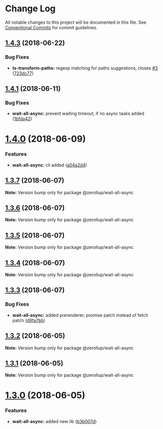 # Change Log

All notable changes to this project will be documented in this file.
See [Conventional Commits](https://conventionalcommits.org) for commit guidelines.

<a name="1.4.3"></a>
## [1.4.3](https://github.com/zerkalica/zerollup/compare/v1.4.2...v1.4.3) (2018-06-22)


### Bug Fixes

* **ts-transform-paths:** regexp matching for paths suggestions, closes [#3](https://github.com/zerkalica/zerollup/issues/3) ([723dc77](https://github.com/zerkalica/zerollup/commit/723dc77))




<a name="1.4.1"></a>
## [1.4.1](https://github.com/zerkalica/zerollup/compare/v1.4.0...v1.4.1) (2018-06-11)


### Bug Fixes

* **wait-all-async:** prevent waiting timeout, if no async tasks added ([1bfda42](https://github.com/zerkalica/zerollup/commit/1bfda42))




<a name="1.4.0"></a>
# [1.4.0](https://github.com/zerkalica/zerollup/compare/v1.3.7...v1.4.0) (2018-06-09)


### Features

* **wait-all-async:** cli added ([a04a2d4](https://github.com/zerkalica/zerollup/commit/a04a2d4))




<a name="1.3.7"></a>
## [1.3.7](https://github.com/zerkalica/zerollup/compare/v1.3.6...v1.3.7) (2018-06-07)




**Note:** Version bump only for package @zerollup/wait-all-async

<a name="1.3.6"></a>
## [1.3.6](https://github.com/zerkalica/zerollup/compare/v1.3.5...v1.3.6) (2018-06-07)




**Note:** Version bump only for package @zerollup/wait-all-async

<a name="1.3.5"></a>
## [1.3.5](https://github.com/zerkalica/zerollup/compare/v1.3.4...v1.3.5) (2018-06-07)




**Note:** Version bump only for package @zerollup/wait-all-async

<a name="1.3.4"></a>
## [1.3.4](https://github.com/zerkalica/zerollup/compare/v1.3.3...v1.3.4) (2018-06-07)




**Note:** Version bump only for package @zerollup/wait-all-async

<a name="1.3.3"></a>
## [1.3.3](https://github.com/zerkalica/zerollup/compare/v1.3.2...v1.3.3) (2018-06-07)


### Bug Fixes

* **wait-all-async:** added prerenderer, promise patch instead of fetch patch ([d9fa7bb](https://github.com/zerkalica/zerollup/commit/d9fa7bb))




<a name="1.3.2"></a>
## [1.3.2](https://github.com/zerkalica/zerollup/compare/v1.3.1...v1.3.2) (2018-06-05)




**Note:** Version bump only for package @zerollup/wait-all-async

<a name="1.3.1"></a>
## [1.3.1](https://github.com/zerkalica/zerollup/compare/v1.3.0...v1.3.1) (2018-06-05)




**Note:** Version bump only for package @zerollup/wait-all-async

<a name="1.3.0"></a>
# [1.3.0](https://github.com/zerkalica/zerollup/compare/v1.2.6...v1.3.0) (2018-06-05)


### Features

* **wait-all-async:** added new lib ([b3b007d](https://github.com/zerkalica/zerollup/commit/b3b007d))
